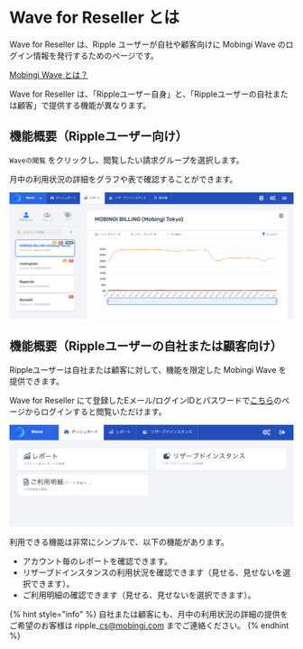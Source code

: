 # Wave for Reseller とは

Wave for Reseller は、Ripple ユーザーが自社や顧客向けに Mobingi Wave のログイン情報を発行するためのページです。

[Mobingi Wave とは？](https://mobingi.com/jp/products/wave)

Wave for Reseller は、「Rippleユーザー自身」と、「Rippleユーザーの自社または顧客」で提供する機能が異なります。

## 機能概要（Rippleユーザー向け）

`Waveの閲覧` をクリックし、閲覧したい請求グループを選択します。

月中の利用状況の詳細をグラフや表で確認することができます。

![](../.gitbook/assets/screen-shot-2019-03-05-at-15.24.46.png)

## 機能概要（Rippleユーザーの自社または顧客向け）

Rippleユーザーは自社または顧客に対して、機能を限定した Mobingi Wave を提供できます。

Wave for Reseller にて登録したEメール/ログインIDとパスワードで[こちら](https://app.mobingi.com/wave)のページからログインすると閲覧いただけます。

![](../.gitbook/assets/screen-shot-2019-03-06-at-14.13.22.png)

利用できる機能は非常にシンプルで、以下の機能があります。

* アカウント毎のレポートを確認できます。
* リザーブドインスタンスの利用状況を確認できます（見せる、見せないを選択できます）。
* ご利用明細の確認できます（見せる、見せないを選択できます）。

{% hint style="info" %}
自社または顧客にも、月中の利用状況の詳細の提供をご希望のお客様は ripple\_cs@mobingi.com までご連絡ください。
{% endhint %}

